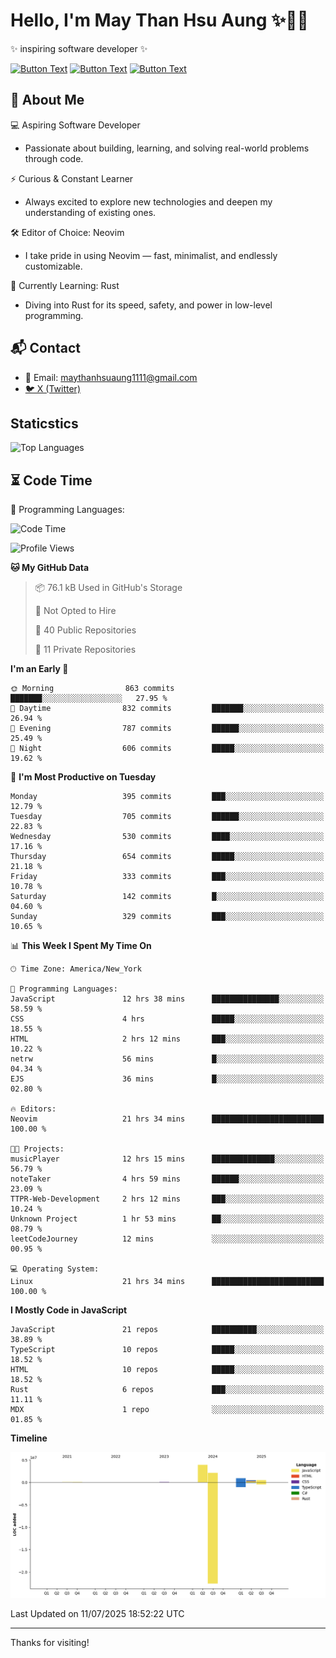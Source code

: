 # Hello, I'm May Than Hsu Aung ✨👱‍♀️
✨ inspiring software developer ✨

[![Button Text](https://img.shields.io/badge/Linked%20In-blue?style=for-the-badge)](https://www.linkedin.com/in/maythanhsu/)
[![Button Text](https://img.shields.io/badge/My%20Portfolio-pink?style=for-the-badge)](https://mayshecodes.vercel.app)
[![Button Text](https://img.shields.io/badge/Github-black?style=for-the-badge)](https://github.com/maythanhsuaung0-0)

## 👋 About Me

  💻 Aspiring Software Developer
  - Passionate about building, learning, and solving real-world problems through code.

  ⚡ Curious & Constant Learner
  - Always excited to explore new technologies and deepen my understanding of existing ones.

  🛠️ Editor of Choice: Neovim
  - I take pride in using Neovim — fast, minimalist, and endlessly customizable.

  🦀 Currently Learning: Rust
  - Diving into Rust for its speed, safety, and power in low-level programming.
    
## 📬 Contact
- 📧 Email: maythanhsuaung1111@gmail.com
- [🐦 X (Twitter)](https://x.com/@shizuko042k)
  
## Staticstics

![Top Languages](https://github-readme-stats.vercel.app/api/top-langs/?username=maythanhsuaung0-0&layout=compact&theme=tokyonight)

## ⏳ Code Time


💬 Programming Languages: 
<!--START_SECTION:waka-->
![Code Time](http://img.shields.io/badge/Code%20Time-297%20hrs%2036%20mins-blue)

![Profile Views](http://img.shields.io/badge/Profile%20Views-0-blue)

**🐱 My GitHub Data** 

> 📦 76.1 kB Used in GitHub's Storage 
 > 
> 🚫 Not Opted to Hire
 > 
> 📜 40 Public Repositories 
 > 
> 🔑 11 Private Repositories 
 > 
**I'm an Early 🐤** 

```text
🌞 Morning                863 commits         ███████░░░░░░░░░░░░░░░░░░   27.95 % 
🌆 Daytime                832 commits         ███████░░░░░░░░░░░░░░░░░░   26.94 % 
🌃 Evening                787 commits         ██████░░░░░░░░░░░░░░░░░░░   25.49 % 
🌙 Night                  606 commits         █████░░░░░░░░░░░░░░░░░░░░   19.62 % 
```
📅 **I'm Most Productive on Tuesday** 

```text
Monday                   395 commits         ███░░░░░░░░░░░░░░░░░░░░░░   12.79 % 
Tuesday                  705 commits         ██████░░░░░░░░░░░░░░░░░░░   22.83 % 
Wednesday                530 commits         ████░░░░░░░░░░░░░░░░░░░░░   17.16 % 
Thursday                 654 commits         █████░░░░░░░░░░░░░░░░░░░░   21.18 % 
Friday                   333 commits         ███░░░░░░░░░░░░░░░░░░░░░░   10.78 % 
Saturday                 142 commits         █░░░░░░░░░░░░░░░░░░░░░░░░   04.60 % 
Sunday                   329 commits         ███░░░░░░░░░░░░░░░░░░░░░░   10.65 % 
```


📊 **This Week I Spent My Time On** 

```text
🕑︎ Time Zone: America/New_York

💬 Programming Languages: 
JavaScript               12 hrs 38 mins      ███████████████░░░░░░░░░░   58.59 % 
CSS                      4 hrs               █████░░░░░░░░░░░░░░░░░░░░   18.55 % 
HTML                     2 hrs 12 mins       ███░░░░░░░░░░░░░░░░░░░░░░   10.22 % 
netrw                    56 mins             █░░░░░░░░░░░░░░░░░░░░░░░░   04.34 % 
EJS                      36 mins             █░░░░░░░░░░░░░░░░░░░░░░░░   02.80 % 

🔥 Editors: 
Neovim                   21 hrs 34 mins      █████████████████████████   100.00 % 

🐱‍💻 Projects: 
musicPlayer              12 hrs 15 mins      ██████████████░░░░░░░░░░░   56.79 % 
noteTaker                4 hrs 59 mins       ██████░░░░░░░░░░░░░░░░░░░   23.09 % 
TTPR-Web-Development     2 hrs 12 mins       ███░░░░░░░░░░░░░░░░░░░░░░   10.24 % 
Unknown Project          1 hr 53 mins        ██░░░░░░░░░░░░░░░░░░░░░░░   08.79 % 
leetCodeJourney          12 mins             ░░░░░░░░░░░░░░░░░░░░░░░░░   00.95 % 

💻 Operating System: 
Linux                    21 hrs 34 mins      █████████████████████████   100.00 % 
```

**I Mostly Code in JavaScript** 

```text
JavaScript               21 repos            ██████████░░░░░░░░░░░░░░░   38.89 % 
TypeScript               10 repos            █████░░░░░░░░░░░░░░░░░░░░   18.52 % 
HTML                     10 repos            █████░░░░░░░░░░░░░░░░░░░░   18.52 % 
Rust                     6 repos             ███░░░░░░░░░░░░░░░░░░░░░░   11.11 % 
MDX                      1 repo              ░░░░░░░░░░░░░░░░░░░░░░░░░   01.85 % 
```



**Timeline**

![Lines of Code chart](https://raw.githubusercontent.com/maythanhsuaung0-0/maythanhsuaung0-0/main/assets/bar_graph.png)


 Last Updated on 11/07/2025 18:52:22 UTC
<!--END_SECTION:waka-->


-----

Thanks for visiting!
